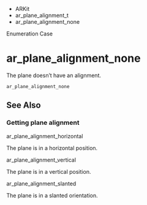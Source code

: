 

- ARKit
- ar_plane_alignment_t
-  ar_plane_alignment_none 

Enumeration Case

# ar_plane_alignment_none

The plane doesn’t have an alignment.

``` source
ar_plane_alignment_none
```

## See Also

### Getting plane alignment

ar_plane_alignment_horizontal

The plane is in a horizontal position.

ar_plane_alignment_vertical

The plane is in a vertical position.

ar_plane_alignment_slanted

The plane is in a slanted orientation.

